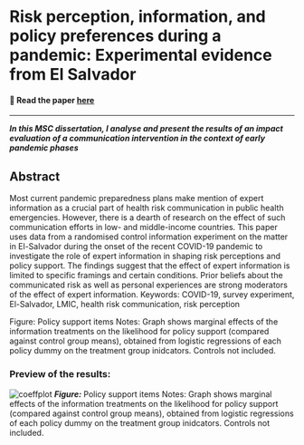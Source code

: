# Risk perception, information, and policy preferences during a pandemic: Experimental evidence from El Salvador


#### 📝 Read the paper [here](https://github.com/JonasWeinert/39545_dissertation/blob/main/pandemic%20risk%20preferences_%20impact%20evaluation.pdf)
---

***In this MSC dissertation, I analyse and present the results of an impact evaluation of a communication intervention in the context of early pandemic phases***


## Abstract
Most current pandemic preparedness plans make mention of expert information as a crucial part of health risk communication in public health emergencies. However, there is a dearth of research on the effect of such communication efforts in low- and middle-income countries. This paper uses data from a randomised control information experiment on the matter in El-Salvador during the onset of the recent COVID-19 pandemic to investigate the role of expert information in shaping risk perceptions and policy support. The findings suggest that the effect of expert information is limited to specific framings and certain conditions. Prior beliefs about the communicated risk as well as personal experiences are strong moderators of the effect of expert information.
Keywords: COVID-19, survey experiment, El-Salvador, LMIC, health risk communication, risk perception


Figure: Policy support items
Notes: Graph shows marginal effects of the information treatments on the  likelihood for policy support (compared against control group means), obtained from logistic regressions of each policy dummy on the treatment group inidcators. Controls not included.

### Preview of the results:
![coeffplot](https://raw.githubusercontent.com/JonasWeinert/39545_dissertation/main/policycoeffplot.png)
***Figure:*** Policy support items
Notes: Graph shows marginal effects of the information treatments on the  likelihood for policy support (compared against control group means), obtained from logistic regressions of each policy dummy on the treatment group inidcators. Controls not included.


